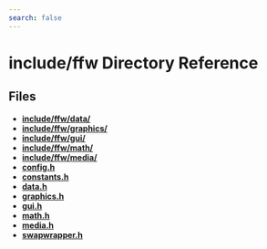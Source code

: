 ```yaml
---
search: false
---
```


# include/ffw Directory Reference

## Files

* **[include/ffw/data/](dir_0d3e39d6a728df040aa791e74c5def2a.md)**
* **[include/ffw/graphics/](dir_d0a5107f0d67976ef069a4f2e4b2d5d3.md)**
* **[include/ffw/gui/](dir_3642101e1415c2043475e84ce6ffc0b0.md)**
* **[include/ffw/math/](dir_73501b39e5daee3e362bc3ee3e5b21c5.md)**
* **[include/ffw/media/](dir_a24ab246cf4d9cc6e9df334859e4b159.md)**
* **[config.h](config_8h.md)**
* **[constants.h](constants_8h.md)**
* **[data.h](data_8h.md)**
* **[graphics.h](graphics_8h.md)**
* **[gui.h](gui_8h.md)**
* **[math.h](math_8h.md)**
* **[media.h](media_8h.md)**
* **[swapwrapper.h](swapwrapper_8h.md)**
